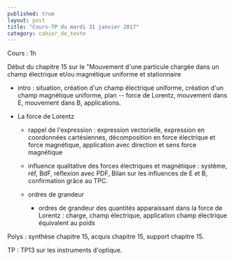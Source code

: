 ```yaml
---
published: true
layout: post
title: "Cours-TP du mardi 31 janvier 2017"
category: cahier_de_texte
---
```

Cours : 1h

Début du chapitre 15 sur le "Mouvement d'une particule chargée dans un champ électrique et/ou magnétique uniforme et stationnaire

- intro : situation, création d'un champ électrique uniforme, création d'un champ magnétique uniforme, plan -- force de Lorentz, mouvement dans E, mouvement dans B, applications.

- La force de Lorentz

  - rappel de l'expression : expression vectorielle, expression en coordonnées cartésiennes, décomposition en force électrique et force magnétique, application avec direction et sens force magnétique

  - influence qualitative des forces électriques et magnétique : système, réf, BdF, réflexion avec PDF, Bilan sur les influences de E et B, confirmation grâce au TPC.

  - ordres de grandeur

    - ordres de grandeur des quantités apparaissant dans la force de Lorentz : charge, champ électrique, application champ électrique équivalent au poids

Polys : synthèse chapitre 15, acquis chapitre 15, support chapitre 15.
    
TP : TP13 sur les instruments d'optique.

